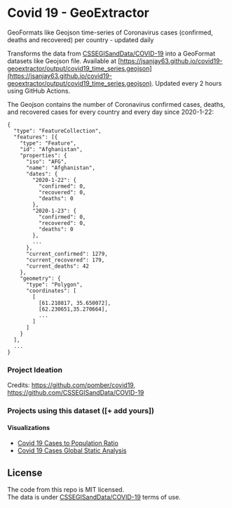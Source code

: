 # Covid 19 - GeoExtractor
GeoFormats like Geojson time-series of Coronavirus cases (confirmed, deaths and recovered) per country - updated daily

Transforms the data from [CSSEGISandData/COVID-19](https://github.com/CSSEGISandData/COVID-19) into a GeoFormat datasets like Geojson file. Available at [https://jsanjay63.github.io/covid19-geoextractor/output/covid19_time_series.geojson](https://jsanjay63.github.io/covid19-geoextractor/output/covid19_time_series.geojson). Updated every 2 hours using GitHub Actions.

The Geojson contains the number of Coronavirus confirmed cases, deaths, and recovered cases for every country and every day since 2020-1-22:

```
{
  "type": "FeatureCollection",
  "features": [{
    "type": "Feature",
    "id": "Afghanistan",
    "properties": {
      "iso": "AFG",
      "name": "Afghanistan",
      "dates": {
        "2020-1-22": {
          "confirmed": 0,
          "recovered": 0,
          "deaths": 0
        },
        "2020-1-23": {
          "confirmed": 0,
          "recovered": 0,
          "deaths": 0
        },
        ...
      },
      "current_confirmed": 1279,
      "current_recovered": 179,
      "current_deaths": 42
    },
    "geometry": {
      "type": "Polygon",
      "coordinates": [
        [
          [61.210817, 35.650072],
          [62.230651,35.270664],
          ...
        ]
      ]
    }
  ],
  ...
}
```

### Project Ideation
Credits: https://github.com/pomber/covid19, https://github.com/CSSEGISandData/COVID-19

### Projects using this dataset ([+ add yours])

#### Visualizations
- [Covid 19 Cases to Population Ratio](https://studio.here.com/viewer/?project_id=fc72e094-6ade-4c2f-8e9c-ecf902b36709)
- [Covid 19 Cases Global Static Analysis](http://geojson.tools/?url=https://jsanjay63.github.io/covid19-geoextractor/output/covid19_time_series.geojson)

## License

The code from this repo is MIT licensed.  
The data is under [CSSEGISandData/COVID-19](https://github.com/CSSEGISandData/COVID-19/) terms of use.
